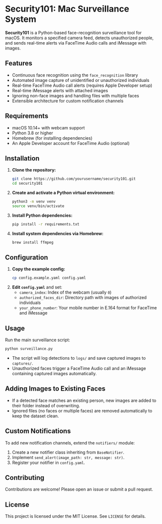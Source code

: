 # Security101: Mac Surveillance System

**Security101** is a Python-based face-recognition surveillance tool for macOS. It monitors a specified camera feed, detects unauthorized people, and sends real-time alerts via FaceTime Audio calls and iMessage with images.

## Features
- Continuous face recognition using the `face_recognition` library
- Automated image capture of unidentified or unauthorized individuals
- Real-time FaceTime Audio call alerts (requires Apple Developer setup)
- Real-time iMessage alerts with attached images
- Ignoring non-face images and handling files with multiple faces
- Extensible architecture for custom notification channels

## Requirements
- macOS 10.14+ with webcam support
- Python 3.8 or higher
- Homebrew (for installing dependencies)
- An Apple Developer account for FaceTime Audio (optional)

## Installation

1. **Clone the repository:**
   ```bash
   git clone https://github.com/yourusername/security101.git
   cd security101
   ```
2. **Create and activate a Python virtual environment:**
   ```bash
   python3 -m venv venv
   source venv/bin/activate
   ```
3. **Install Python dependencies:**
   ```bash
   pip install -r requirements.txt
   ```
4. **Install system dependencies via Homebrew:**
   ```bash
   brew install ffmpeg
   ```

## Configuration

1. **Copy the example config:**
   ```bash
   cp config.example.yaml config.yaml
   ```
2. **Edit `config.yaml`** and set:
   - `camera_index`: Index of the webcam (usually `0`)
   - `authorized_faces_dir`: Directory path with images of authorized individuals
   - `your_phone_number`: Your mobile number in E.164 format for FaceTime and iMessage

## Usage

Run the main surveillance script:
```bash
python surveillance.py
```
- The script will log detections to `logs/` and save captured images to `captures/`.
- Unauthorized faces trigger a FaceTime Audio call and an iMessage containing captured images automatically.

## Adding Images to Existing Faces
- If a detected face matches an existing person, new images are added to their folder instead of overwriting.
- Ignored files (no faces or multiple faces) are removed automatically to keep the dataset clean.

## Custom Notifications

To add new notification channels, extend the `notifiers/` module:
1. Create a new notifier class inheriting from `BaseNotifier`.
2. Implement `send_alert(image_path: str, message: str)`.
3. Register your notifier in `config.yaml`.

## Contributing

Contributions are welcome! Please open an issue or submit a pull request.

## License

This project is licensed under the MIT License. See `LICENSE` for details.
